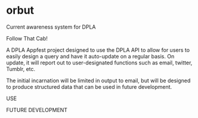orbut
=====

Current awareness system for DPLA

Follow That Cab!

A DPLA Appfest project designed to use the DPLA API to allow for users to easily design a query and have it auto-update on a regular basis. On update, it will report out to user-designated functions such as email, twitter, Tumblr, etc. 

The initial incarnation will be limited in output to email, but will be designed to produce structured data that can be used in future development. 

USE


FUTURE DEVELOPMENT 